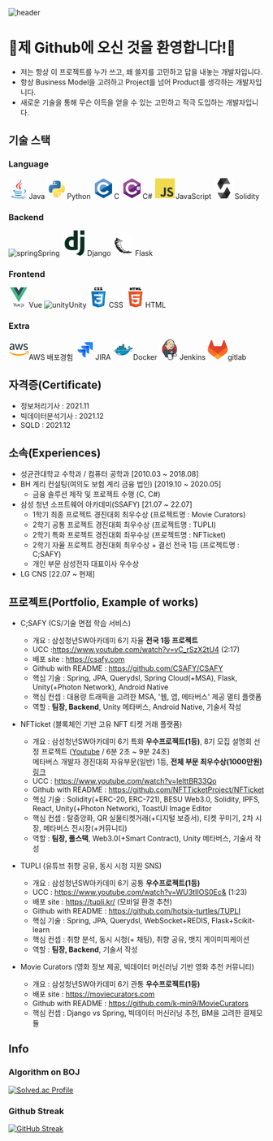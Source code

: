 ![header](https://capsule-render.vercel.app/api?type=waving&color=0054ff&height=250&section=header&text=Problem%20Solver%20강민구&fontSize=70&fontColor=353535&fontAlign=50&fontAlignY=40&desc=Mingu%20Kang%20[k-min9]&descAlign=85)

# 👋제 Github에 오신 것을 환영합니다!👋

- 저는 항상 이 프로젝트를 누가 쓰고, 왜 쓸지를 고민하고 답을 내놓는 개발자입니다.
- 항상 Business Model을 고려하고 Project를 넘어 Product를 생각하는 개발자입니다.
- 새로운 기술을 통해 무슨 이득을 얻을 수 있는 고민하고 적극 도입하는 개발자입니다.

## 기술 스택

### Language

<p align="left">
<img src="https://raw.githubusercontent.com/devicons/devicon/master/icons/java/java-original.svg" alt="java" width="40" height="40"/>Java
<img src="https://raw.githubusercontent.com/devicons/devicon/master/icons/python/python-original.svg" alt="python" width="40" height="40"/>Python
<img src="https://raw.githubusercontent.com/devicons/devicon/master/icons/c/c-original.svg" alt="c" width="40" height="40" style="margin:1px;"/>C
<img src="https://raw.githubusercontent.com/devicons/devicon/master/icons/csharp/csharp-original.svg" alt="csharp" width="40" height="40" style="margin:1px;"/>C#
<img src="https://raw.githubusercontent.com/devicons/devicon/master/icons/javascript/javascript-original.svg" alt="javascript" width="40" height="40" style="margin:1px;"/>JavaScript
<img src="https://raw.githubusercontent.com/devicons/devicon/master/icons/solidity/solidity-original.svg" alt="c" width="40" height="40" style="margin:1px;"/>Solidity
</p>

### Backend

<p align="left">
<img src="https://www.vectorlogo.zone/logos/springio/springio-icon.svg" alt="spring" width="45" height="40"/>Spring
<img src="https://raw.githubusercontent.com/devicons/devicon/master/icons/django/django-plain.svg" alt="django" width="50" height="50"/>Django
<img src="https://github.com/devicons/devicon/raw/master/icons/flask/flask-original.svg" alt="flask" width="40" height="40"/> Flask
</p>

### Frontend

<p align="left">
<img src="https://raw.githubusercontent.com/devicons/devicon/master/icons/vuejs/vuejs-original-wordmark.svg" alt="vuejs" width="40" height="40"/>Vue
<img src="https://www.vectorlogo.zone/logos/unity3d/unity3d-icon.svg" alt="unity" width="40" height="40"/>Unity
<img src="https://raw.githubusercontent.com/devicons/devicon/master/icons/css3/css3-original-wordmark.svg" alt="css3" width="40" height="40"/>CSS
<img src="https://raw.githubusercontent.com/devicons/devicon/master/icons/html5/html5-original-wordmark.svg" alt="html5" width="40" height="40"/>HTML
</p>

### Extra

<p align="left">
<img src="https://raw.githubusercontent.com/devicons/devicon/master/icons/amazonwebservices/amazonwebservices-original-wordmark.svg" alt="aws" width="40" height="40"/>AWS 배포경험
<img src="https://raw.githubusercontent.com/devicons/devicon/master/icons/jira/jira-original.svg" alt="aws" width="40" height="40"/>JIRA
<img src="https://raw.githubusercontent.com/devicons/devicon/master/icons/docker/docker-original.svg" alt="aws" width="40" height="40"/>Docker
<img src="https://raw.githubusercontent.com/devicons/devicon/master/icons/jenkins/jenkins-original.svg" alt="aws" width="40" height="40"/>Jenkins
<img src="https://raw.githubusercontent.com/devicons/devicon/master/icons/gitlab/gitlab-original.svg" alt="aws" width="40" height="40"/>gitlab
<!-- <img src="https://raw.githubusercontent.com/devicons/devicon/master/icons/nginx/nginx-original.svg" alt="aws" width="40" height="40"/>NGINX -->
</p>

## 자격증(Certificate)

- 정보처리기사 : 2021.11
- 빅데이터분석기사 : 2021.12
- SQLD : 2021.12

## 소속(Experiences)

- 성균관대학교 수학과 / 컴퓨터 공학과 [2010.03 ~ 2018.08]
- BH 계리 컨설팅(여의도 보험 계리 금융 법인) [2019.10 ~ 2020.05]
  - 금융 솔루션 제작 및 프로젝트 수행 (C, C#)  
- 삼성 청년 소프트웨어 아카데미(SSAFY) [21.07 ~ 22.07]
  - 1학기 최종 프로젝트 경진대회 최우수상 (프로젝트명 : Movie Curators)
  - 2학기 공통 프로젝트 경진대회 최우수상 (프로젝트명 : TUPLI)
  - 2학기 특화 프로젝트 경진대회 최우수상 (프로젝트명 : NFTicket)
  - 2학기 자율 프로젝트 경진대회 최우수상 + 결선 전국 1등 (프로젝트명 : C;SAFY)
  - 개인 부문 삼성전자 대표이사 우수상
- LG CNS [22.07 ~ 현재]

## 프로젝트(Portfolio, Example of works)

- C;SAFY (CS/기술 면접 학습 서비스)
  - 개요 : 삼성청년SW아카데미 6기 자율 **전국 1등 프로젝트**
  - UCC :https://www.youtube.com/watch?v=vC_rSzX2tU4 (2:17)
  - 배포 site : https://csafy.com
  - Github with README : https://github.com/CSAFY/CSAFY
  - 핵심 기술 : Spring, JPA, Querydsl, Spring Cloud(+MSA), Flask, Unity(+Photon Network), Android Native
  - 핵심 컨셉 : 대용량 트래픽을 고려한 MSA, '웹, 앱, 메타버스' 제공 멀티 플랫폼
  - 역할 : **팀장, Backend**, Unity 메타버스, Android Native, 기술서 작성

- NFTicket (블록체인 기반 고유 NFT 티켓 거래 플랫폼)
  - 개요 : 삼성청년SW아카데미 6기 특화 **우수프로젝트(1등)**, 8기 모집 설명회 선정 프로젝트 ([Youtube](https://www.youtube.com/watch?v=SfTaPrqWKl8&t=363s) / 6분 2초 ~ 9분 24초)  
    메타버스 개발자 경진대회 자유부문(일반) 1등, **전체 부문 최우수상(1000만원)** [링크](https://www.metaversedev.kr/board_notice/%EC%B5%9C%EC%A2%85-%EA%B2%B0%EA%B3%BC-%EB%B0%9C%ED%91%9C-2022-%EB%A9%94%ED%83%80%EB%B2%84%EC%8A%A4-%EA%B0%9C%EB%B0%9C%EC%9E%90-%EA%B2%BD%EC%A7%84%EB%8C%80%ED%9A%8C-%EC%B5%9C%EC%A2%85-%EA%B2%B0%EA%B3%BC-%EB%B0%9C%ED%91%9C)
  - UCC : https://www.youtube.com/watch?v=lelttBR33Qo
  - Github with README : https://github.com/NFTTicketProject/NFTicket
  - 핵심 기술 : Solidity(+ERC-20, ERC-721), BESU Web3.0, Solidity, IPFS, React, Unity(+Photon Network), ToastUI Image Editor
  - 핵심 컨셉 : 탈중앙화, QR 실물티켓거래(+디지털 보증서), 티켓 꾸미기, 2차 시장, 메타버스 전시장(+커뮤니티)
  - 역할 : **팀장, 풀스택**, Web3.0(+Smart Contract), Unity 메타버스, 기술서 작성

- TUPLI (유튜브 취향 공유, 동시 시청 지원 SNS)
  - 개요 : 삼성청년SW아카데미 6기 공통 **우수프로젝트(1등)**
  - UCC : https://www.youtube.com/watch?v=WU3tIIOS0Ec& (1:23)
  - 배포 site : https://tupli.kr/ (모바일 환경 추천)
  - Github with README : https://github.com/hotsix-turtles/TUPLI
  - 핵심 기술 : Spring, JPA, Querydsl, WebSocket+REDIS, Flask+Scikit-learn
  - 핵심 컨셉 : 취향 분석, 동시 시청(+ 채팅), 취향 공유, 뱃지 게이미피케이션
  - 역할 : **팀장, Backend**, 기술서 작성
  

- Movie Curators (영화 정보 제공, 빅데이터 머신러닝 기반 영화 추천 커뮤니티)
  - 개요 : 삼성청년SW아카데미 6기 관통 **우수프로젝트(1등)**
  - 배포 site  : <https://moviecurators.com>
  - Github with README :  <https://github.com/k-min9/MovieCurators>
  - 핵심 컨셉 : Django vs Spring, 빅데이터 머신러닝 추천, BM을 고려한 결제모듈

## Info

### Algorithm on BOJ

[![Solved.ac Profile](http://mazassumnida.wtf/api/v2/generate_badge?boj=mingu4969)](https://solved.ac/mingu4969/)


### Github Streak

[![GitHub Streak](http://github-readme-streak-stats.herokuapp.com?user=k-min9&theme=blueberry)](https://git.io/streak-stats)

